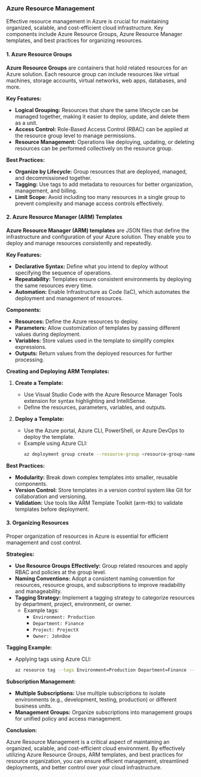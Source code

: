 ### Azure Resource Management

Effective resource management in Azure is crucial for maintaining organized, scalable, and cost-efficient cloud infrastructure. Key components include Azure Resource Groups, Azure Resource Manager templates, and best practices for organizing resources.

#### 1. Azure Resource Groups

**Azure Resource Groups** are containers that hold related resources for an Azure solution. Each resource group can include resources like virtual machines, storage accounts, virtual networks, web apps, databases, and more.

**Key Features:**
- **Logical Grouping:** Resources that share the same lifecycle can be managed together, making it easier to deploy, update, and delete them as a unit.
- **Access Control:** Role-Based Access Control (RBAC) can be applied at the resource group level to manage permissions.
- **Resource Management:** Operations like deploying, updating, or deleting resources can be performed collectively on the resource group.

**Best Practices:**
- **Organize by Lifecycle:** Group resources that are deployed, managed, and decommissioned together.
- **Tagging:** Use tags to add metadata to resources for better organization, management, and billing.
- **Limit Scope:** Avoid including too many resources in a single group to prevent complexity and manage access controls effectively.

#### 2. Azure Resource Manager (ARM) Templates

**Azure Resource Manager (ARM) templates** are JSON files that define the infrastructure and configuration of your Azure solution. They enable you to deploy and manage resources consistently and repeatedly.

**Key Features:**
- **Declarative Syntax:** Define what you intend to deploy without specifying the sequence of operations.
- **Repeatability:** Templates ensure consistent environments by deploying the same resources every time.
- **Automation:** Enable Infrastructure as Code (IaC), which automates the deployment and management of resources.

**Components:**
- **Resources:** Define the Azure resources to deploy.
- **Parameters:** Allow customization of templates by passing different values during deployment.
- **Variables:** Store values used in the template to simplify complex expressions.
- **Outputs:** Return values from the deployed resources for further processing.

**Creating and Deploying ARM Templates:**
1. **Create a Template:**
   - Use Visual Studio Code with the Azure Resource Manager Tools extension for syntax highlighting and IntelliSense.
   - Define the resources, parameters, variables, and outputs.

2. **Deploy a Template:**
   - Use the Azure portal, Azure CLI, PowerShell, or Azure DevOps to deploy the template.
   - Example using Azure CLI:
     ```sh
     az deployment group create --resource-group <resource-group-name> --template-file <template-file-path> --parameters <parameters-file-path>
     ```

**Best Practices:**
- **Modularity:** Break down complex templates into smaller, reusable components.
- **Version Control:** Store templates in a version control system like Git for collaboration and versioning.
- **Validation:** Use tools like ARM Template Toolkit (arm-ttk) to validate templates before deployment.

#### 3. Organizing Resources

Proper organization of resources in Azure is essential for efficient management and cost control.

**Strategies:**
- **Use Resource Groups Effectively:** Group related resources and apply RBAC and policies at the group level.
- **Naming Conventions:** Adopt a consistent naming convention for resources, resource groups, and subscriptions to improve readability and manageability.
- **Tagging Strategy:** Implement a tagging strategy to categorize resources by department, project, environment, or owner.
  - Example tags:
    - `Environment: Production`
    - `Department: Finance`
    - `Project: ProjectX`
    - `Owner: JohnDoe`

**Tagging Example:**
- Applying tags using Azure CLI:
  ```sh
  az resource tag --tags Environment=Production Department=Finance --resource-id <resource-id>
  ```

**Subscription Management:**
- **Multiple Subscriptions:** Use multiple subscriptions to isolate environments (e.g., development, testing, production) or different business units.
- **Management Groups:** Organize subscriptions into management groups for unified policy and access management.

**Conclusion:**

Azure Resource Management is a critical aspect of maintaining an organized, scalable, and cost-efficient cloud environment. By effectively utilizing Azure Resource Groups, ARM templates, and best practices for resource organization, you can ensure efficient management, streamlined deployments, and better control over your cloud infrastructure.